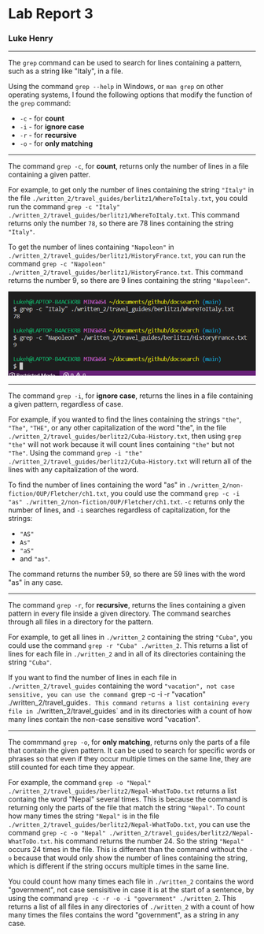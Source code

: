 # Lab Report 3
### Luke Henry
***

The `grep` command can be used to search for lines containing a pattern, such as a string like "Italy", in a file. 

Using the command `grep --help` in Windows, or `man grep` on other operating systems, I found the following options that modify the function of the `grep` command:

- `-c` - for **count**
- `-i` - for **ignore case**
- `-r` - for **recursive**
- `-o` - for **only matching**

*** 
 
The command `grep -c`, for **count**, returns only the number of lines in a file containing a given patter. 

<tab> For example, to get only the number of lines containing the string `"Italy"` in the file `./written_2/travel_guides/berlitz1/WhereToItaly.txt`, you could run the command `grep -c "Italy" ./written_2/travel_guides/berlitz1/WhereToItaly.txt`. This command returns only the number `78`, so there are 78 lines containing the string `"Italy"`.

   To get the number of lines containing `"Napoleon"` in `./written_2/travel_guides/berlitz1/HistoryFrance.txt`, you can run the command `grep -c "Napoleon" ./written_2/travel_guides/berlitz1/HistoryFrance.txt`. This command returns the number 9, so there are 9 lines containing the string `"Napoleon"`.

![Grep -c examples](https://raw.githubusercontent.com/LukeHenry04/cse15l-lab-reports/main/grepC.png)

***

The command `grep -i`, for **ignore case**, returns the lines in a file containing a given pattern, regardless of case.

For example, if you wanted to find the lines containing the strings `"the"`, `"The"`, `"THE"`, or any other capitalization of the word "the", in the file `./written_2/travel_guides/berlitz2/Cuba-History.txt`, then using `grep "the"` will not work because it will count lines containing `"the"` but not `"The"`. Using the command `grep -i "the" ./written_2/travel_guides/berlitz2/Cuba-History.txt` will return all of the lines with any capitalization of the word.

To find the number of lines containing the word "as" in `./written_2/non-fiction/OUP/Fletcher/ch1.txt`, you could use the command `grep -c -i "as" ./written_2/non-fiction/OUP/Fletcher/ch1.txt`. `-c` returns only the number of lines, and `-i` searches regardless of capitalization, for the strings:
- `"AS"`
- `As"`
- `"aS"`
- and `"as"`.

The command returns the number 59, so there are 59 lines with the word "as" in any case. 

***

The command `grep -r`, for **recursive**, returns the lines containing a given pattern in every file inside a given directory. The command searches through all files in a directory for the pattern. 

For example, to get all lines in `./written_2` containing the string `"Cuba"`, you could use the command `grep -r "Cuba" ./written_2`. This returns a list of lines for each file in `./written_2` and in all of its directories containing the string `"Cuba"`. 

If you want to find the number of lines in each file in `./written_2/travel_guides` containing the word `"vacation", not case sensitive, you can use the command `grep -c -i -r "vacation" ./written_2/travel_guides`. This command returns a list containing every file in `./written_2/travel_guides` and in its directories with a count of how many lines contain the non-case sensitive word "vacation".

***

The commmand `grep -o`, for **only matching**, returns only the parts of a file that contain the given pattern. It can be used to search for specific words or phrases so that even if they occur multiple times on the same line, they are still counted for each time they appear. 

For example, the command `grep -o "Nepal" ./written_2/travel_guides/berlitz2/Nepal-WhatToDo.txt` returns a list containg the word "Nepal" several times. This is because the command is returning only the parts of the file that match the string `"Nepal"`. To count how many times the string `"Nepal"` is in the file `./written_2/travel_guides/berlitz2/Nepal-WhatToDo.txt`, you can use the command `grep -c -o "Nepal" ./written_2/travel_guides/berlitz2/Nepal-WhatToDo.txt`. his command returns the number 24. So the string `"Nepal"` occurs 24 times in the file. This is different than the command without the `-o` because that would only show the number of lines containing the string, which is different if the string occurs multiple times in the same line. 

You could count how many times each file in `./written_2` contains the word "government", not case sensisitive in case it is at the start of a sentence, by using the command `grep -c -r -o -i "government" ./written_2`. This returns a list of all files in any directories of `./written_2` with a count of how many times the files contains the word "government", as a string in any case.
